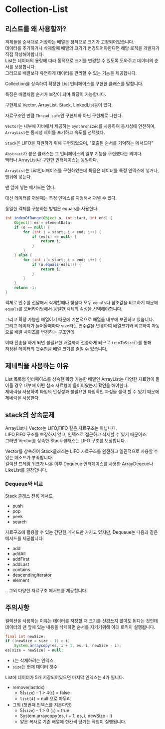 # Collection-List

## 리스트를 왜 사용할까?
객체들을 순서대로 저장하는 배열은 정적으로 크기가 고정되어있습니다.  
데이터를 추가하거나 삭제할때 배열의 크기가 변경되어야한다면 해당 로직을 개발자가 직접 작성해야합니다.  
List는 데이터의 용량에 따라 동적으로 크기를 변경할 수 있도록 도와주고 데이터의 순서를 보장합니다.  
그러므로 배열보다 유연하게 데이터를 관리할 수 있는 기능을 제공합니다.

Collection을 상속하여 확장한 List 인터페이스를 구현한 클래스를 말합니다.

특징은 배열처럼 순서가 보장이 되며 확장이 가능합니다.

구현체로 Vector, ArrayList, Stack, LinkedList등이 있다.

자료구조인 만큼 `Thread safe`인 구현체와 아닌 구현체로 나뉜다.

`Vector`는 내부에 자바에서 제공하는 `Synchronized`를 사용하여 동시성에 안전하며,
`ArrayList`는 동시성 제어를 포기하고 속도를 선택했다.

`Stack`은 LIFO을 지원하기 위해 구현되었으며, "호출된 순서를 기억하는 메서드다"

`Abstract`가 붙은 클래스는 그 인터페이스의 일부 기능을 구현했다는 의미다.  
백터나 ArrayList나 구현한 인터페이스는 동일하다.

`ArrayList`는 List인터페이스를 구현하였는데 특징은
데이터를 특정 인덱스에 넣거나, 맨뒤에 넣는다.

맨 앞에 넣는 메서드는 없다.

대신 데이터를 꺼낼때는 특정 인덱스를 지정해서 꺼낼 수 있다.

동일한 객체를 구분하는 방법은 equals를 사용한다.
```Java
int indexOfRange(Object o, int start, int end) {
    Object[] es = elementData;
    if (o == null) {
        for (int i = start; i < end; i++) {
            if (es[i] == null) {
                return i;
            }
        }
    } else {
        for (int i = start; i < end; i++) {
            if (o.equals(es[i])) {
                return i;
            }
        }
    }
    return -1;
}
```  

객체로 인수를 전달해서 삭제할때나 찾을때 모두 `equals`나 참조값을 비교하기 때문에
`equals`를 오버라이딩해서 동일한 객체의 속성을 선택해야합니다.

그리고 확장 가능한 배열이기 때문에 기본적으로 배열을 내부에 보관하고 있습니다.  
그리고 데이터가 들어올때마다 size라는 변수값을 변경하여 배열크기와 비교하여 자동으로 배열 사이즈를 변경하는 구조인데

이때 전송을 하게 되면 불필요한 배열까지 전송하게 되므로 `trimToSize()`를 통해  
저장된 데이터의 갯수만큼 배열 크기를 줄일 수 있습니다,

## 제네릭을 사용하는 이유
List 목록형 인터페이스를 상속한 확장 가능한 배열인 ArrayList는 다양한 자료형이 들어올 경우
내부에 어떤 참조 자료형이 들어어왔는지 확인을 해야한다.  
제네릭을 사용하여 타입의 안정성과 불필요한 타입확인 과정을 생략 할 수 있기 때문에
제네릭을 사용한다.

## stack의 상속문제
ArrayList나 Vector는 LIFO,FIFO 같은 자료구조는 아닙니다.  
LIFO,FIFO 구조를 보장하지 않고, 인덱스로 접근하고 삭제할 수 있기 때문이죠.  
그러면 Vector를 상속한 Stack 클래스는 LIFO 구조를 보장합니다.

Vector를 상속하여 Stack클래스는 LIFO 자료구조를 완전하고 일관적으로 사용할 수 있는 메소드가 부족합니다.  
컬렉션 프레임 워크가 나온 이후 Dequeue 인터페이스를 사용한 ArrayDeqeue나 LikeList를 권장합니다.

### Dequeue와 비교
Stack 클래스 전용 메서드
+ push
+ pop
+ peek
+ search

자료구조에 활용할 수 있는 간단한 메서드만 가지고 있지만, Dequeue는 다음과 같은 메서드를 제공합니다.
+ add
+ addAll
+ addFirst
+ addLast
+ contains
+ descendingIterator
+ element

.. 그외 다양한 자료구조 메서드를 제공합니다.

## 주의사항
컬렉션을 사용하는 이유는 데이터를 저장할 때 크기를 신경쓰지 않아도 된다는 것인데
데이터의 맨 앞에 있는 내용을 삭제하면 순서를 지키키위해 아래 로직이 실행됩니다.
```Java
final int newSize;
if ((newSize = size - 1) > i)
    System.arraycopy(es, i + 1, es, i, newSize - i);
es[size = newSize] = null;
```  
+ `i`는 삭제하려는 인덱스
+ `size`는 현재 데이터 갯수

List에 데이터가 5개 저장되어있으면 마지막 인덱스는 4가 됩니다.
+ remove(lastIdx)
    + 5(`size`) - 1 > 4(`i`) = false
    + `list[4]` = null 으로 마무리
+ 그외 (첫번째 인덱스를 지운다면)
    + 5(`size`) - 1 > 0 (`i`) = true
    + System.arraycopy(es, i + 1, es, i, newSize - i)
    + 얕은 복사로 기존 배열에 한칸씩 당기는 작업이 실행됩니다.
